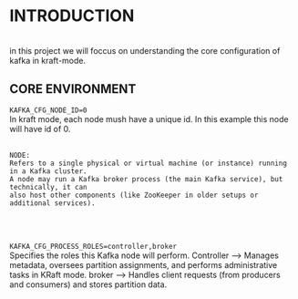 # INTRODUCTION
<br/>
in this project we will foccus on understanding the core configuration of kafka in kraft-mode. 

## CORE ENVIRONMENT

`KAFKA_CFG_NODE_ID=0` <br/>
In kraft mode, each node mush have a unique id. In this example this node will have id of 0.
<br/>
<br/>
```
NODE:
Refers to a single physical or virtual machine (or instance) running in a Kafka cluster.
A node may run a Kafka broker process (the main Kafka service), but technically, it can 
also host other components (like ZooKeeper in older setups or additional services).
```
<br/>
<br/>

`KAFKA_CFG_PROCESS_ROLES=controller,broker` <br/>
Specifies the roles this Kafka node will perform. Controller --> Manages metadata, oversees partition assignments, and performs administrative tasks in KRaft mode. broker --> Handles client requests (from producers and consumers) and stores partition data.


